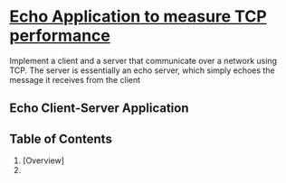# <b><u>Echo Application to measure TCP performance</u></b>

Implement a client and a server that communicate over a network using TCP. The server is essentially an echo server, which simply echoes the message it receives from the client

## Echo Client-Server Application

## Table of Contents
1. [Overview]
2.
